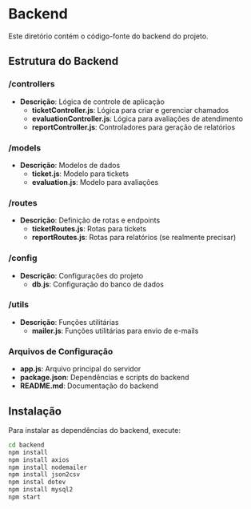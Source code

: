 # Backend

Este diretório contém o código-fonte do backend do projeto.

## Estrutura do Backend

### /controllers
- **Descrição**: Lógica de controle de aplicação
  - **ticketController.js**: Lógica para criar e gerenciar chamados
  - **evaluationController.js**: Lógica para avaliações de atendimento
  - **reportController.js**: Controladores para geração de relatórios

### /models
- **Descrição**: Modelos de dados
  - **ticket.js**: Modelo para tickets
  - **evaluation.js**: Modelo para avaliações

### /routes
- **Descrição**: Definição de rotas e endpoints
  - **ticketRoutes.js**: Rotas para tickets
  - **reportRoutes.js**: Rotas para relatórios (se realmente precisar)

### /config
- **Descrição**: Configurações do projeto
  - **db.js**: Configuração do banco de dados

### /utils
- **Descrição**: Funções utilitárias
  - **mailer.js**: Funções utilitárias para envio de e-mails

### Arquivos de Configuração
- **app.js**: Arquivo principal do servidor
- **package.json**: Dependências e scripts do backend
- **README.md**: Documentação do backend


## Instalação

Para instalar as dependências do backend, execute:

```bash
cd backend
npm install
npm install axios
npm install nodemailer
npm install json2csv
npm instal dotev
npm install mysql2
npm start
